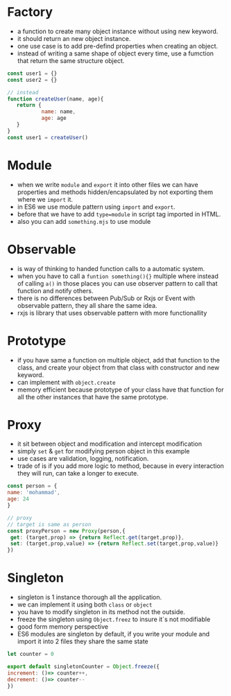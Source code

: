 # Factory
- a function to create many object instance without using new keyword. 
- it should return an new object instance.
- one use case is to add pre-defind properties when creating an object.
- instead of writing a same shape of object every time, use a fumction that return the same structure object.
 ```javascript
const user1 = {}
const user2 = {}

// instead
function createUser(name, age){
	return {
			name: name,
			age: age
	}
}
const user1 = createUser()
```
#  Module 

- when we write `module` and `export` it into other files we can have properties and methods hidden/encapsulated by not exporting them where we `import` it.
- in ES6 we use module pattern using `import` and `export`.
- before that we have to add `type=module` in script tag imported in HTML.
- also you can add `something.mjs` to use module

# Observable
- is way of thinking to handed function calls to a automatic system.
- when you have to call a `funtion something(){}` multiple where instead of calling `a()` in those places you can use observer pattern to call that function and notify others.
- there is no differences between Pub/Sub or Rxjs or Event with observable pattern, they all share the same idea.
- rxjs is library that uses observable pattern with more functionallity

# Prototype
- if you have same a function on multiple object, add that function to the class, and create your object from that class with constructor and new keyword.
- can implement with `object.create`
- memory efficient because prototype of your class have that function for all the other instances that have the same prototype.

# Proxy
- it sit between object and modification and intercept modification
- simply `set` & `get` for modifying person object in this example
- use cases are validation, logging, notification.
- trade of is if you add more logic to method, because in every interaction they will run, can take a longer to execute.

 ```javascript
const person = {
name: 'mohammad',
age: 24
}

// proxy
// target is same as person
const proxyPerson = new Proxy(person,{
  get: (target,prop) => {return Reflect.get(target,prop)},
  set: (target,prop,value) => {return Reflect.set(target,prop,value)}
})
```
# Singleton
- singleton is 1 instance thorough all the application.
- we can implement it using both `class` or `object`
- you have to modify singleton in its method not the outside.
-  freeze the singleton using `Object.freez` to insure it`s not modifiable
-  good form memory perspective
-  ES6 modules are singleton by default, if you write your module and import it into 2 files they share the same state

```javascript
let counter = 0

export default singletonCounter = Object.freeze({
increment: ()=> counter++,
decrement: ()=> counter--
})
```